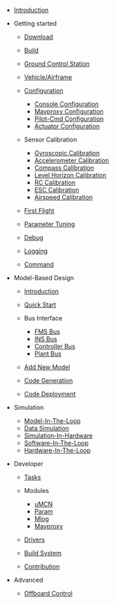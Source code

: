 <!-- docs/_sidebar.md -->

- [Introduction](/)

- Getting started

  - [Download](introduction/download.md)
  - [Build](introduction/build.md)
  - [Ground Control Station](introduction/gcs.md)
  - [Vehicle/Airframe](introduction/vehicle_type.md)
  - [Configuration](introduction/configuration/configuration.md)
    - [Console Configuration](introduction/configuration/console_config.md)  
    - [Mavproxy Configuration](introduction/configuration/mavproxy_config.md)  
    - [Pilot-Cmd Configuration](introduction/configuration/pilot_cmd_config.md)  
    - [Actuator Configuration](introduction/configuration/actuator_config.md)  
  - Sensor Calibration

    - [Gyroscopic Calibration](introduction/calibration/gyro_calib.md)
    - [Accelerometer Calibration](introduction/calibration/accel_calib.md)
    - [Compass Calibration](introduction/calibration/mag_calib.md)
    - [Level Horizon Calibration](introduction/calibration/level_calib.md)
    - [RC Calibration](introduction/calibration/rc_calib.md)
    - [ESC Calibration](introduction/calibration/esc_calib.md)
    - [Airspeed Calibration](introduction/calibration/airspeed_calib.md)

  - [First Flight](introduction/first_flight.md)
  - [Parameter Tuning](introduction/param_tuning.md)
  - [Debug](introduction/debug.md)
  - [Logging](introduction/logging.md)
  - [Command](introduction/command.md)

- Model-Based Design

  - [Introduction](mbd/introduction.md)
  - [Quick Start](mbd/quick_start.md)

  - Bus Interface

    - [FMS Bus](mbd/interface/fms_interface.md)
    - [INS Bus](mbd/interface/ins_interface.md)
    - [Controller Bus](mbd/interface/controller_interface.md)
    - [Plant Bus](mbd/interface/plant_interface.md)

  - [Add New Model](mbd/new_model.md)
  - [Code Generation](mbd/codegen.md)
  - [Code Deployment](mbd/code_deploy.md)

- Simulation

  - [Model-In-The-Loop](simulation/MIL.md)
  - [Data Simulation](simulation/DataSIM.md)
  - [Simulation-In-Hardware](simulation/SIH.md)
  - [Software-In-The-Loop](simulation/SIL.md)
  - [Hardware-In-The-Loop](simulation/HIL.md)

- Developer
    - [Tasks](developer/tasks.md)
    - Modules

      - [uMCN](developer/module/uMCN.md)
      - [Param](developer/module/param.md)
      - [Mlog](developer/module/mlog.md)
      - [Mavproxy](developer/module/mavproxy.md)
    - [Drivers](developer/drivers.md)
    - [Build System](developer/build.md)
    - [Contribution](developer/contribution.md)

- Advanced
    - [Offboard Control](advanced/offboard.md)

